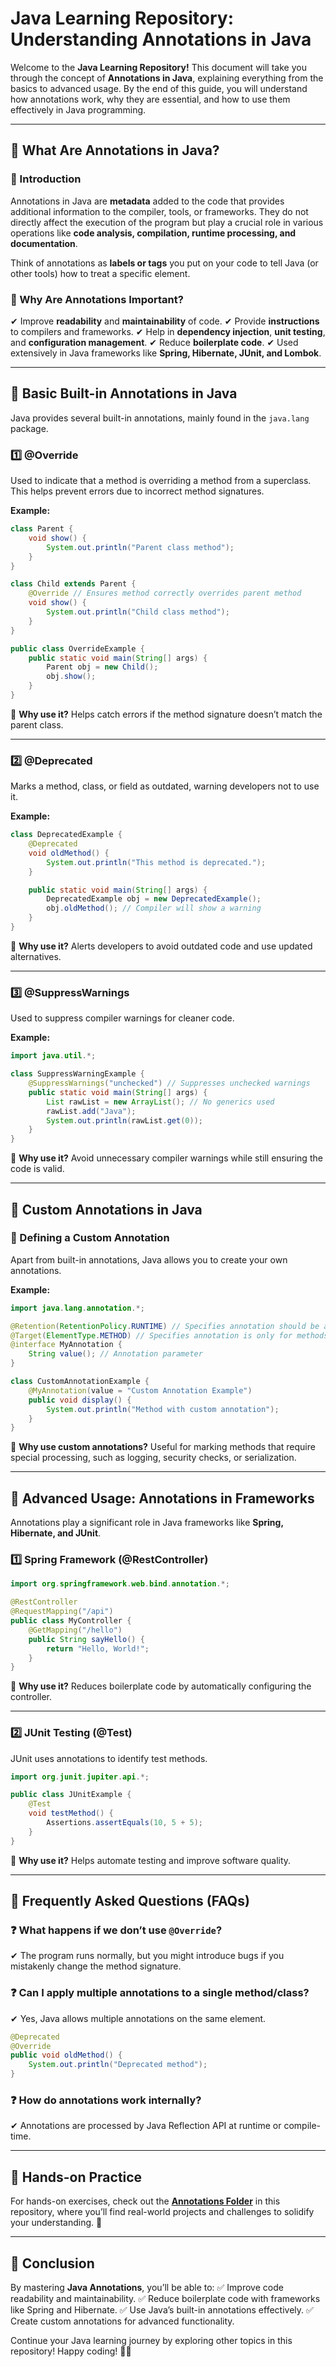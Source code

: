# Java Learning Repository: Understanding Annotations in Java

Welcome to the **Java Learning Repository!** This document will take you through the concept of **Annotations in Java**, explaining everything from the basics to advanced usage. By the end of this guide, you will understand how annotations work, why they are essential, and how to use them effectively in Java programming.

---
## 📌 What Are Annotations in Java?
### 🔹 Introduction
Annotations in Java are **metadata** added to the code that provides additional information to the compiler, tools, or frameworks. They do not directly affect the execution of the program but play a crucial role in various operations like **code analysis, compilation, runtime processing, and documentation**.

Think of annotations as **labels or tags** you put on your code to tell Java (or other tools) how to treat a specific element.

### 🔹 Why Are Annotations Important?
✔ Improve **readability** and **maintainability** of code.
✔ Provide **instructions** to compilers and frameworks.
✔ Help in **dependency injection**, **unit testing**, and **configuration management**.
✔ Reduce **boilerplate code**.
✔ Used extensively in Java frameworks like **Spring, Hibernate, JUnit, and Lombok**.

---
## 📌 Basic Built-in Annotations in Java
Java provides several built-in annotations, mainly found in the `java.lang` package.

### **1️⃣ @Override**
Used to indicate that a method is overriding a method from a superclass. This helps prevent errors due to incorrect method signatures.

**Example:**
```java
class Parent {
    void show() {
        System.out.println("Parent class method");
    }
}

class Child extends Parent {
    @Override // Ensures method correctly overrides parent method
    void show() {
        System.out.println("Child class method");
    }
}

public class OverrideExample {
    public static void main(String[] args) {
        Parent obj = new Child();
        obj.show();
    }
}
```
📌 **Why use it?** Helps catch errors if the method signature doesn’t match the parent class.

---
### **2️⃣ @Deprecated**
Marks a method, class, or field as outdated, warning developers not to use it.

**Example:**
```java
class DeprecatedExample {
    @Deprecated
    void oldMethod() {
        System.out.println("This method is deprecated.");
    }

    public static void main(String[] args) {
        DeprecatedExample obj = new DeprecatedExample();
        obj.oldMethod(); // Compiler will show a warning
    }
}
```
📌 **Why use it?** Alerts developers to avoid outdated code and use updated alternatives.

---
### **3️⃣ @SuppressWarnings**
Used to suppress compiler warnings for cleaner code.

**Example:**
```java
import java.util.*;

class SuppressWarningExample {
    @SuppressWarnings("unchecked") // Suppresses unchecked warnings
    public static void main(String[] args) {
        List rawList = new ArrayList(); // No generics used
        rawList.add("Java");
        System.out.println(rawList.get(0));
    }
}
```
📌 **Why use it?** Avoid unnecessary compiler warnings while still ensuring the code is valid.

---
## 📌 Custom Annotations in Java
### 🔹 Defining a Custom Annotation
Apart from built-in annotations, Java allows you to create your own annotations.

**Example:**
```java
import java.lang.annotation.*;

@Retention(RetentionPolicy.RUNTIME) // Specifies annotation should be available at runtime
@Target(ElementType.METHOD) // Specifies annotation is only for methods
@interface MyAnnotation {
    String value(); // Annotation parameter
}

class CustomAnnotationExample {
    @MyAnnotation(value = "Custom Annotation Example")
    public void display() {
        System.out.println("Method with custom annotation");
    }
}
```
📌 **Why use custom annotations?** Useful for marking methods that require special processing, such as logging, security checks, or serialization.

---
## 📌 Advanced Usage: Annotations in Frameworks
Annotations play a significant role in Java frameworks like **Spring, Hibernate, and JUnit**.

### **1️⃣ Spring Framework (@RestController)**
```java
import org.springframework.web.bind.annotation.*;

@RestController
@RequestMapping("/api")
public class MyController {
    @GetMapping("/hello")
    public String sayHello() {
        return "Hello, World!";
    }
}
```
📌 **Why use it?** Reduces boilerplate code by automatically configuring the controller.

---
### **2️⃣ JUnit Testing (@Test)**
JUnit uses annotations to identify test methods.

```java
import org.junit.jupiter.api.*;

public class JUnitExample {
    @Test
    void testMethod() {
        Assertions.assertEquals(10, 5 + 5);
    }
}
```
📌 **Why use it?** Helps automate testing and improve software quality.

---
## 📌 Frequently Asked Questions (FAQs)
### ❓ What happens if we don’t use `@Override`?
✔ The program runs normally, but you might introduce bugs if you mistakenly change the method signature.

### ❓ Can I apply multiple annotations to a single method/class?
✔ Yes, Java allows multiple annotations on the same element.

```java
@Deprecated
@Override
public void oldMethod() {
    System.out.println("Deprecated method");
}
```

### ❓ How do annotations work internally?
✔ Annotations are processed by Java Reflection API at runtime or compile-time.

---
## 📌 Hands-on Practice
For hands-on exercises, check out the **[Annotations Folder](./annotations/)** in this repository, where you’ll find real-world projects and challenges to solidify your understanding. 🚀

---
## 📌 Conclusion
By mastering **Java Annotations**, you’ll be able to:
✅ Improve code readability and maintainability.
✅ Reduce boilerplate code with frameworks like Spring and Hibernate.
✅ Use Java’s built-in annotations effectively.
✅ Create custom annotations for advanced functionality.

Continue your Java learning journey by exploring other topics in this repository! Happy coding! 🎯🚀

